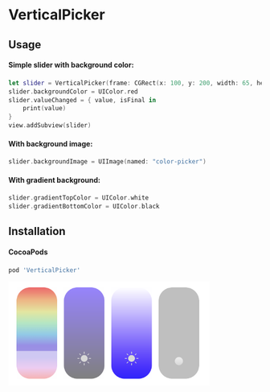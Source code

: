 # VerticalPicker

## Usage

#### Simple slider with background color:
```swift
let slider = VerticalPicker(frame: CGRect(x: 100, y: 200, width: 65, height: 135))
slider.backgroundColor = UIColor.red
slider.valueChanged = { value, isFinal in
    print(value)
}
view.addSubview(slider)
```

#### With background image:
```swift
slider.backgroundImage = UIImage(named: "color-picker")
```

#### With gradient background:
```swift
slider.gradientTopColor = UIColor.white
slider.gradientBottomColor = UIColor.black
```

## Installation

#### CocoaPods

```ruby
pod 'VerticalPicker'
```
<img src="https://raw.githubusercontent.com/escfrya/VerticalPicker/master/Images/Example.png" alt="Example screenshot" align="left" width=400 />
